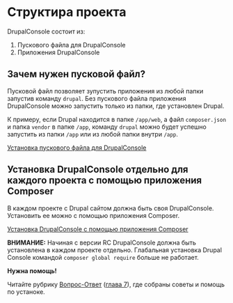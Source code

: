 # Структира проекта

DrupalConsole состоит из:

1. Пускового файла для DrupalConsole
2. Приложения DrupalConsole

## Зачем нужен пусковой файл?

Пусковой файл позволяет зупустить приложения из любой папки запустив команду 
`drupal`. Без пускового файла приложения DrupalConsole можно запустить только
из папки, где установлен Drupal.

К примеру, если Drupal находится в папке `/app/web`, а файл `composer.json`
и папка `vendor` в папке `/app`, команду `drupal` можно будет успешно запустить
из папки `/app` или из любой папки внутри `/app`.

[Установка пускового файла для DrupalConsole](./launcher.md)

## Установка DrupalConsole отдельно для каждого проекта с помощью приложения Composer

В каждом проекте с Drupal сайтом должна быть своя DrupalConsole. Установить ее можно с помощью приложения Composer.

[Установка DrupalConsole с помощью приложения Composer](./composer.md) 

**ВНИМАНИЕ:** Начиная с версии RC DrupalConsole должна быть установлена в каждом проекте отдельно. 
Глабальная установка Drupal Console командой `composer global require` больше не работает.

**Нужна помощь!**

Читайте рубрику [Вопрос-Ответ](../drupal_console_faq/installation-problems.md) ([глава 7](../SUMMARY.md)), где собраны советы и помощь по устаноке.
